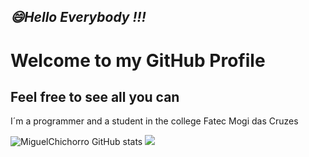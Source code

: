 ## <i><b>😄Hello Everybody !!!</b></i>
<h1>Welcome to my GitHub Profile</h1>
<h2>Feel free to see all you can</h2>
<p>I´m a programmer and a student in the college Fatec Mogi das Cruzes</p>

![MiguelChichorro GitHub stats](https://github-readme-stats.vercel.app/api?username=MiguelChichorro&show_icons=true&theme=gotham&border_radius=5)
<a href="https://img.shields.io/badge/Instagram-m1guelchichorro-yellow"><img src="https://img.shields.io/badge/Instagram-m1guelchichorro-yellow"></a>

<!-- l- 🔭 I’m currently working on ...
- 🌱 I’m currently learning ...
- 👯 I’m looking to collaborate on ...
- 🤔 I’m looking for help with ...
- 💬 Ask me about ...--!>
